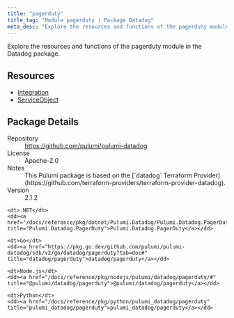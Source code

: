 ```yaml
---
title: "pagerduty"
title_tag: "Module pagerduty | Package Datadog"
meta_desc: "Explore the resources and functions of the pagerduty module in the Datadog package."
---
```


<!-- WARNING: this file was generated by Pulumi Docs Generator. -->
<!-- Do not edit by hand unless you're certain you know what you are doing! -->

Explore the resources and functions of the pagerduty module in the Datadog package.

<h2 id="resources">Resources</h2>
<ul class="api">
    <li><a href="integration" title="Integration"><span class="symbol resource"></span>Integration</a></li>
    <li><a href="serviceobject" title="ServiceObject"><span class="symbol resource"></span>ServiceObject</a></li>
</ul>

<h2 id="package-details">Package Details</h2>
<dl class="package-details">
	<dt>Repository</dt>
	<dd><a href="https://github.com/pulumi/pulumi-datadog">https://github.com/pulumi/pulumi-datadog</a></dd>
	<dt>License</dt>
	<dd>Apache-2.0</dd>
	<dt>Notes</dt>
	<dd>This Pulumi package is based on the [`datadog` Terraform Provider](https://github.com/terraform-providers/terraform-provider-datadog).</dd>
	<dt>Version</dt>
	<dd>2.1.2</dd>
</dl>



<dl class="tabular">

    <dt>.NET</dt>
    <dd><a href="/docs/reference/pkg/dotnet/Pulumi.Datadog/Pulumi.Datadog.PagerDuty.html" title="Pulumi.Datadog.PagerDuty">Pulumi.Datadog.PagerDuty</a></dd>

    <dt>Go</dt>
    <dd><a href="https://pkg.go.dev/github.com/pulumi/pulumi-datadog/sdk/v2/go/datadog/pagerduty?tab=doc#" title="datadog/pagerduty">datadog/pagerduty</a></dd>

    <dt>Node.js</dt>
    <dd><a href="/docs/reference/pkg/nodejs/pulumi/datadog/pagerduty/#" title="@pulumi/datadog/pagerduty">@pulumi/datadog/pagerduty</a></dd>

    <dt>Python</dt>
    <dd><a href="/docs/reference/pkg/python/pulumi_datadog/pagerduty" title="pulumi_datadog/pagerduty">pulumi_datadog/pagerduty</a></dd>

</dl>

